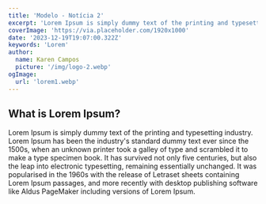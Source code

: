 ```yaml
---
title: 'Modelo - Notícia 2'
excerpt: 'Lorem Ipsum is simply dummy text of the printing and typesetting industry'
coverImage: 'https://via.placeholder.com/1920x1000'
date: '2023-12-19T19:07:00.322Z'
keywords: 'Lorem'
author:
  name: Karen Campos
  picture: '/img/logo-2.webp'
ogImage:
  url: 'lorem1.webp'
---
```


## What is Lorem Ipsum?

Lorem Ipsum is simply dummy text of the printing and typesetting industry. Lorem Ipsum has been the industry's standard dummy text ever since the 1500s, when an unknown printer took a galley of type and scrambled it to make a type specimen book. It has survived not only five centuries, but also the leap into electronic typesetting, remaining essentially unchanged. It was popularised in the 1960s with the release of Letraset sheets containing Lorem Ipsum passages, and more recently with desktop publishing software like Aldus PageMaker including versions of Lorem Ipsum.
